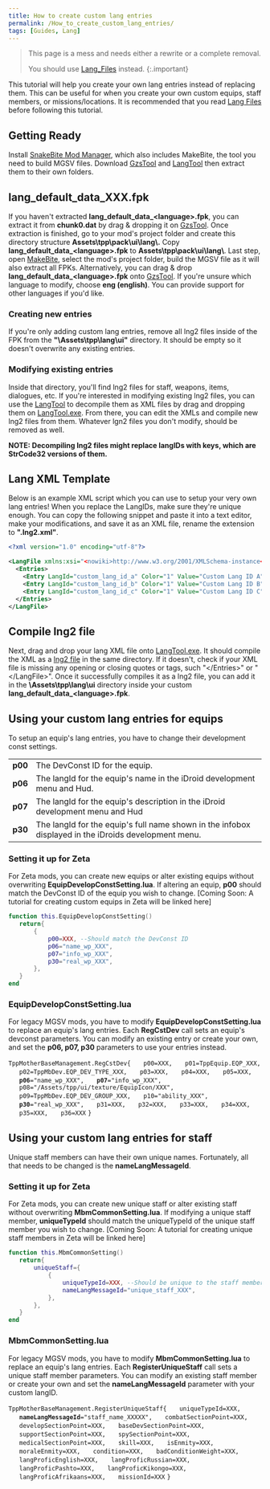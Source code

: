 ```yaml
---
title: How to create custom lang entries
permalink: /How_to_create_custom_lang_entries/
tags: [Guides, Lang]
---
```


> This page is a mess and needs either a rewrite or a complete removal.
>
> You should use [Lang_Files](/Lang_Files) instead.
{:.important}


This tutorial will help you create your own lang entries instead of
replacing them. This can be useful for when you create your own custom
equips, staff members, or missions/locations. It is recommended that you
read [Lang Files](/Lang_Files "wikilink") before following this
tutorial.

## Getting Ready

Install [SnakeBite Mod Manager](/SnakeBite_Mod_Manager "wikilink"),
which also includes MakeBite, the tool you need to build MGSV files.
Download [GzsTool](/GzsTool "wikilink") and
[LangTool](/LangTool "wikilink") then extract them to their own folders.

## lang_default_data_XXX.fpk

If you haven't extracted **lang_default_data_\<language\>.fpk**, you
can extract it from **chunk0.dat** by drag & dropping it on
[GzsTool](/GzsTool "wikilink"). Once extraction is finished, go to your
mod's project folder and create this directory structure
**Assets\\tpp\\pack\\ui\\lang\\.** Copy
**lang_default_data_\<language\>.fpk** to
**Assets\\tpp\\pack\\ui\\lang\\**. Last step, open
[MakeBite](/SnakeBite_Mod_Manager "wikilink"), select the mod's project
folder, build the MGSV file as it will also extract all FPKs.
Alternatively, you can drag & drop
**lang_default_data_\<language\>.fpk** onto
[GzsTool](/GzsTool "wikilink"). If you're unsure which language to
modify, choose **eng (english)**. You can provide support for other
languages if you'd like.

### Creating new entries

If you're only adding custom lang entries, remove all lng2 files inside
of the FPK from the **"\\Assets\\tpp\\lang\\ui"** directory. It should
be empty so it doesn't overwrite any existing entries.

### Modifying existing entries

Inside that directory, you'll find lng2 files for staff, weapons, items,
dialogues, etc. If you're interested in modifying existing lng2 files,
you can use the [LangTool](/LangTool "wikilink") to decompile them as
XML files by drag and dropping them on
[LangTool.exe](/LangTool "wikilink"). From there, you can edit the XMLs
and compile new lng2 files from them. Whatever lgn2 files you don't
modify, should be removed as well.

**NOTE: Decompiling lng2 files might replace langIDs with keys, which
are StrCode32 versions of them.**

## Lang XML Template

Below is an example XML script which you can use to setup your very own
lang entries\! When you replace the LangIDs, make sure they're unique
enough. You can copy the following snippet and paste it into a text
editor, make your modifications, and save it as an XML file, rename the
extension to **".lng2.xml"**.

```xml
<?xml version="1.0" encoding="utf-8"?>

<LangFile xmlns:xsi="<nowiki>http://www.w3.org/2001/XMLSchema-instance</nowiki>" xmlns:xsd="<nowiki>http://www.w3.org/2001/XMLSchema</nowiki>" Endianess="BigEndian">
  <Entries>
    <Entry LangId="custom_lang_id_a" Color="1" Value="Custom Lang ID A" />
    <Entry LangId="custom_lang_id_b" Color="1" Value="Custom Lang ID B" />
    <Entry LangId="custom_lang_id_c" Color="1" Value="Custom Lang ID C" />
  </Entries>
</LangFile>
```

## Compile lng2 file

Next, drag and drop your lang XML file onto
[LangTool.exe](/LangTool "wikilink"). It should compile the XML as a
[lng2 file](/Lang_Files "wikilink") in the same directory. If it
doesn't, check if your XML file is missing any opening or closing quotes
or tags, such "\</Entries\>" or "\</LangFile\>". Once it successfully
compiles it as a lng2 file, you can add it in the
**\\Assets\\tpp\\lang\\ui** directory inside your custom
**lang_default_data_\<language\>.fpk**.

## Using your custom lang entries for equips

To setup an equip's lang entries, you have to change their development
const settings.

|         |                                                                                                      |
| ------- | ---------------------------------------------------------------------------------------------------- |
| **p00** | The DevConst ID for the equip.                                                                       |
| **p06** | The langId for the equip's name in the iDroid development menu and Hud.                              |
| **p07** | The langId for the equip's description in the iDroid development menu and Hud                        |
| **p30** | The langId for the equip's full name shown in the infobox displayed in the iDroids development menu. |

### Setting it up for Zeta

For Zeta mods, you can create new equips or alter existing equips
without overwriting **EquipDevelopConstSetting.lua**. If altering an
equip, **p00** should match the DevConst ID of the equip you wish to
change. \[Coming Soon: A tutorial for creating custom equips in Zeta
will be linked here\]

```lua
function this.EquipDevelopConstSetting()
   return{
       {
           p00=XXX, --Should match the DevConst ID
           p06="name_wp_XXX",
           p07="info_wp_XXX",
           p30="real_wp_XXX",
       },
   }
end
```

### EquipDevelopConstSetting.lua

For legacy MGSV mods, you have to modify
**EquipDevelopConstSetting.lua** to replace an equip's lang entries.
Each **RegCstDev** call sets an equip's devconst parameters. You can
modify an existing entry or create your own, and set the **p06, p07,
p30** parameters to use your entries instead.

`TppMotherBaseManagement.RegCstDev{`
`   p00=XXX,`
`   p01=TppEquip.EQP_XXX,`
`   p02=TppMbDev.EQP_DEV_TYPE_XXX,`
`   p03=XXX,`
`   p04=XXX,`
`   p05=XXX,`
`   `**`p06`**`="name_wp_XXX",`
`   `**`p07`**`="info_wp_XXX",`
`   p08="/Assets/tpp/ui/texture/EquipIcon/XXX",`
`   p09=TppMbDev.EQP_DEV_GROUP_XXX,`
`   p10="ability_XXX",`
`   `**`p30`**`="real_wp_XXX",`
`   p31=XXX,`
`   p32=XXX,`
`   p33=XXX,`
`   p34=XXX,`
`   p35=XXX,`
`   p36=XXX`
`}`

## Using your custom lang entries for staff

Unique staff members can have their own unique names. Fortunately, all
that needs to be changed is the **nameLangMessageId**.

### Setting it up for Zeta

For Zeta mods, you can create new unique staff or alter existing staff
without overwriting **MbmCommonSetting.lua**. If modifying a unique
staff member, **uniqueTypeId** should match the uniqueTypeId of the
unique staff member you wish to change. \[Coming Soon: A tutorial for
creating unique staff members in Zeta will be linked here\]

```lua
function this.MbmCommonSetting()
   return{
       uniqueStaff={
           {
               uniqueTypeId=XXX, --Should be unique to the staff member
               nameLangMessageId="unique_staff_XXX",
           },
       },
   }
end
```

### MbmCommonSetting.lua

For legacy MGSV mods, you have to modify **MbmCommonSetting.lua** to
replace an equip's lang entries. Each **RegisterUniqueStaff** call sets
a unique staff member parameters. You can modify an existing staff
member or create your own and set the **nameLangMessageId** parameter
with your custom langID.

`TppMotherBaseManagement.RegisterUniqueStaff{`
`   uniqueTypeId=XXX,`
`   `**`nameLangMessageId`**`="staff_name_XXXXX",`
`   combatSectionPoint=XXX,`
`   developSectionPoint=XXX,`
`   baseDevSectionPoint=XXX,`
`   supportSectionPoint=XXX,`
`   spySectionPoint=XXX,`
`   medicalSectionPoint=XXX,`
`   skill=XXX,`
`   isEnmity=XXX,`
`   moraleEnmity=XXX,`
`   condition=XXX,`
`   badConditionWeight=XXX,`
`   langProficEnglish=XXX,`
`   langProficRussian=XXX,`
`   langProficPashto=XXX,`
`   langProficKikongo=XXX,`
`   langProficAfrikaans=XXX,`
`   missionId=XXX`
`}`

